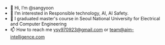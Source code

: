 - 👋 Hi, I’m @sangyoon
- 👀 I’m interested in Responsible technology, AI, AI Safety.
- 🌱 I graduated master's course in Seoul National University for Electrical and Computer Engineering
- 📫 How to reach me ysy970923@gmail.com or team@aim-intelligence.com

<!---
ysy970923/ysy970923 is a ✨ special ✨ repository because its `README.md` (this file) appears on your GitHub profile.
You can click the Preview link to take a look at your changes.
--->
